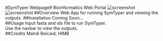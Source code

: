 #SymTyper Webpage#
Bioinformatics Web Portal
![screenshot](https://raw.github.com/taylorak/coral/bootstrap/static/img/File_Form.png)
![screenshot](https://raw.github.com/taylorak/coral/bootstrap/static/img/Clades.png)
##Overview
Web App for running SymTyper and viewing the outputs.
##Installation
Coming Soon...  
##Usage
Input fasta and ids file to run SymTyper.  
Use the navbar to view the outputs.  
##Credits
Mahdi Belcaid, HIMB
